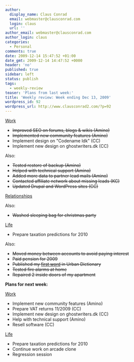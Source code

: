 ```yaml
---
author:
  display_name: Claus Conrad
  email: webmaster@clausconrad.com
  login: claus
  url: ''
author_email: webmaster@clausconrad.com
author_login: claus
categories:
  - Personal
comments: true
date: 2009-12-14 15:47:52 +01:00
date_gmt: 2009-12-14 14:47:52 +0000
header: 'no'
published: true
sidebar: left
status: publish
tags:
  - weekly-review
teaser: 'Plans from last week:'
title: 'Weekly review: Week ending Dec 13, 2009'
wordpress_id: 92
wordpress_url: http://www.clausconrad2.com/?p=92
---
```

<u>Work</u>

*   <del>Improved SEO on forums, blogs & wikis (Amino)</del>
*   <del>Implemented new community features (Amino)</del>
*   Implement design on "Codename ldk" (CC)
*   Implement new design on ghostwriters.dk (CC)

Also:

*   <del>Tested restore of backup (Amino)</del>
*   <del>Helped with technical support (Amino)</del>
*   <del>Added more data to partner lead mails (Amino)</del>
*   <del>Contacted affiliate network about missing leads (KC)</del>
*   <del>Updated Drupal and WordPress sites (CC)</del>

<u>Relationships</u>

Also:

*   <del>Washed sleeping bag for christmas party</del>

<u>Life</u>

*   Prepare taxation predictions for 2010

Also:

*   <del>Moved money between accounts to avoid paying interest</del>
*   <del>Paid pension for 2009</del>
*   <del>Published my [first word](https://www.urbandictionary.com/define.php?term=catural) in Urban Dictionary</del>
*   <del>Tested fire alarms at home</del>
*   <del>Repaired 2 inside doors of my apartment</del>

<a id="next-week"></a>**Plans for next week:**

<u>Work</u>

*   Implement new community features (Amino)
*   Prepare VAT returns 11/2009 (CC)
*   Implement new design on ghostwriters.dk (CC)
*   Help with technical support (Amino)
*   Resell software (CC)

<u>Life</u>

*   Prepare taxation predictions for 2010
*   Continue work on arcade clone
*   Regression session
